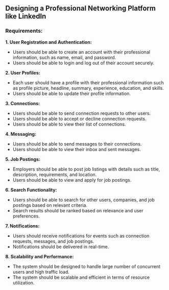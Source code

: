 ## **Designing a Professional Networking Platform like LinkedIn**

### **Requirements:**
**1. User Registration and Authentication:**
* Users should be able to create an account with their professional information, such as name, email, and password.
* Users should be able to login and log out of their account securely.
  
**2. User Profiles:**
* Each user should have a profile with their professional information such as profile picture, headline, summary, experience, education, and skills.
* Users should be able to update their profile information.

**3. Connections:**
* Users should be able to send connection requests to other users.
* Users should be able to accept or decline connection requests.
* Users should be able to view their list of connections.

**4. Messaging:**
* Users should be able to send messages to their connections.
* Users should be able to view their inbox and sent messages.

**5. Job Postings:**
* Employers should be able to post job listings with details such as title, description, requirements, and location.
* Users should be able to view and apply for job postings.

**6. Search Functionality:**
* Users should be able to search for other users, companies, and job postings based on relevant criteria.
* Search results should be ranked based on relevance and user preferences.

**7. Notifications:**
* Users should receive notifications for events such as connection requests, messages, and job postings.
* Notifications should be delivered in real-time.

**8. Scalability and Performance:**
* The system should be designed to handle large number of concurrent users and high traffic load.
* The system should be scalable and efficient in terms of resource utilization.

